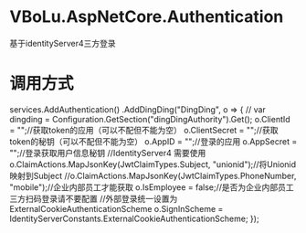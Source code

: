 # VBoLu.AspNetCore.Authentication
基于identityServer4三方登录
# 调用方式
  services.AddAuthentication()
                  .AddDingDing("DingDing", o =>
                  {
                       // var dingding = Configuration.GetSection("dingDingAuthority").Get<DingDingAuthenticationOptions>();
                       o.ClientId = "";//获取token的应用（可以不配但不能为空）
                       o.ClientSecret = "";//获取token的秘钥（可以不配但不能为空）
                       o.AppID = "";//登录的应用
                       o.AppSecret = "";//登录获取用户信息秘钥
                                                                                                        //IdentityServer4 需要使用
                       o.ClaimActions.MapJsonKey(JwtClaimTypes.Subject, "unionid");//将Unionid映射到Subject
                    //o.ClaimActions.MapJsonKey(JwtClaimTypes.PhoneNumber, "mobile");//企业内部员工才能获取
                      o.IsEmployee = false;//是否为企业内部员工 三方扫码登录请不要配置
                      //外部登录统一设置为ExternalCookieAuthenticationScheme
                       o.SignInScheme = IdentityServerConstants.ExternalCookieAuthenticationScheme;
                  });
